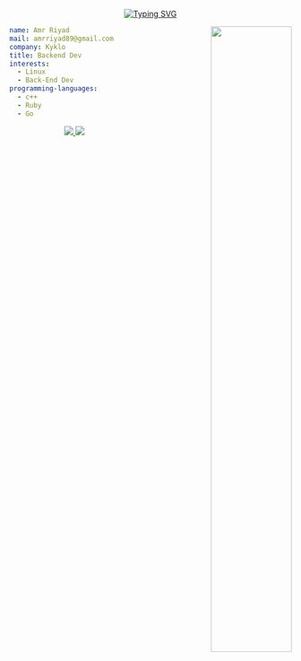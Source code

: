  <div align="center">
   
[![Typing SVG](https://readme-typing-svg.demolab.com?font=Fira+Code&pause=1000&color=139E11&center=true&vCenter=true&random=false&width=435&lines=Hello+my+friend+%F0%9F%90%B1%E2%80%8D%F0%9F%91%A4)](https://git.io/typing-svg)

 </div>

<picture align="right"  width="53.5%">
  <source media="(prefers-color-scheme: dark)" srcset="https://user-images.githubusercontent.com/29340294/150726291-afd08470-3b21-4df6-8173-293ece555d4f.gif"   width="53.5%">
  <img  align="right"   alt="" src=""   width="53.5%">
</picture>


``` yaml
name: Amr Riyad
mail: amrriyad89@gmail.com
company: Kyklo
title: Backend Dev
interests:
  - Linux
  - Back-End Dev
programming-languages:
  - c++
  - Ruby
  - Go
```

<p align="center">
<a href="mailto:amrriyad89@gmail.com">
  <img src="https://img.shields.io/badge/amrriyad89-gmail-red?style=flat&logo=gmail">
</a>
<a href="#">
  <img src="https://img.shields.io/badge/amrriyad-discord-blue?style=flat&logo=discord">
</a>
</p>
